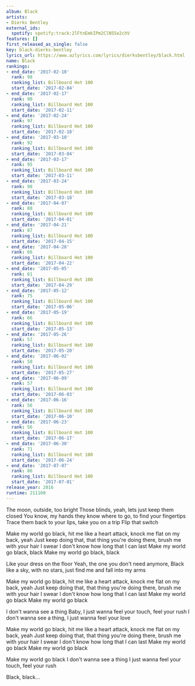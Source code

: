 ```yaml
---
album: Black
artists:
- Dierks Bentley
external_ids:
  spotify: spotify:track:2lFtnEmkIPm2ClN55e2chV
features: []
first_released_as_single: false
key: black-dierks-bentley
lyrics_url: https://www.azlyrics.com/lyrics/dierksbentley/black.html
name: Black
rankings:
- end_date: '2017-02-10'
  rank: 98
  ranking_list: Billboard Hot 100
  start_date: '2017-02-04'
- end_date: '2017-02-17'
  rank: 90
  ranking_list: Billboard Hot 100
  start_date: '2017-02-11'
- end_date: '2017-02-24'
  rank: 97
  ranking_list: Billboard Hot 100
  start_date: '2017-02-18'
- end_date: '2017-03-10'
  rank: 92
  ranking_list: Billboard Hot 100
  start_date: '2017-03-04'
- end_date: '2017-03-17'
  rank: 95
  ranking_list: Billboard Hot 100
  start_date: '2017-03-11'
- end_date: '2017-03-24'
  rank: 98
  ranking_list: Billboard Hot 100
  start_date: '2017-03-18'
- end_date: '2017-04-07'
  rank: 88
  ranking_list: Billboard Hot 100
  start_date: '2017-04-01'
- end_date: '2017-04-21'
  rank: 87
  ranking_list: Billboard Hot 100
  start_date: '2017-04-15'
- end_date: '2017-04-28'
  rank: 66
  ranking_list: Billboard Hot 100
  start_date: '2017-04-22'
- end_date: '2017-05-05'
  rank: 61
  ranking_list: Billboard Hot 100
  start_date: '2017-04-29'
- end_date: '2017-05-12'
  rank: 75
  ranking_list: Billboard Hot 100
  start_date: '2017-05-06'
- end_date: '2017-05-19'
  rank: 66
  ranking_list: Billboard Hot 100
  start_date: '2017-05-13'
- end_date: '2017-05-26'
  rank: 57
  ranking_list: Billboard Hot 100
  start_date: '2017-05-20'
- end_date: '2017-06-02'
  rank: 58
  ranking_list: Billboard Hot 100
  start_date: '2017-05-27'
- end_date: '2017-06-09'
  rank: 57
  ranking_list: Billboard Hot 100
  start_date: '2017-06-03'
- end_date: '2017-06-16'
  rank: 56
  ranking_list: Billboard Hot 100
  start_date: '2017-06-10'
- end_date: '2017-06-23'
  rank: 56
  ranking_list: Billboard Hot 100
  start_date: '2017-06-17'
- end_date: '2017-06-30'
  rank: 71
  ranking_list: Billboard Hot 100
  start_date: '2017-06-24'
- end_date: '2017-07-07'
  rank: 86
  ranking_list: Billboard Hot 100
  start_date: '2017-07-01'
release_year: 2016
runtime: 211160
---
```

The moon, outside, too bright
Those blinds, yeah, lets just keep them closed
You know, my hands they know where to go, to find your fingertips
Trace them back to your lips, take you on a trip
Flip that switch

Make my world go black, hit me like a heart attack, knock me flat on my back, yeah
Just keep doing that, that thing you're doing there, brush me with your hair
I swear I don't know how long that I can last
Make my world go black, black
Make my world go black, black

Like your dress on the floor
Yeah, the one you don't need anymore,
Black like a sky, with no stars, just find me and fall into my arms

Make my world go black, hit me like a heart attack, knock me flat on my back, yeah
Just keep doing that, that thing you're doing there, brush me with your hair
I swear I don't know how long that I can last
Make my world go black
Make my world go black

I don't wanna see a thing
Baby, I just wanna feel your touch, feel your rush
I don't wanna see a thing, I just wanna feel your love

Make my world go black, hit me like a heart attack, knock me flat on my back, yeah
Just keep doing that, that thing you're doing there, brush me with your hair
I swear I don't know how long that I can last
Make my world go black
Make my world go black

Make my world go black
I don't wanna see a thing
I just wanna feel your touch, feel your rush

Black, black...
